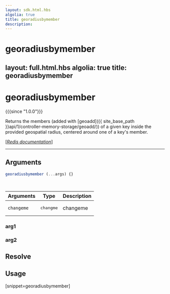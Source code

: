 ```yaml
---
layout: sdk.html.hbs
algolia: true
title: georadiusbymember
description:
---
```


# georadiusbymember
layout: full.html.hbs
algolia: true
title: georadiusbymember
---

# georadiusbymember

{{{since "1.0.0"}}}

Returns the members (added with [geoadd]({{ site_base_path }}api/1/controller-memory-storage/geoadd/)) of a given key inside the provided geospatial radius, centered around one of a key's member.

[[_Redis documentation_]](https://redis.io/commands/georadiusbymember)

---

## Arguments

```js
georadiusbymember (...args) {}

```

<br/>

| Arguments    | Type    | Description |
|--------------|---------|-------------|
| ``changeme`` | <pre>changme</pre> | changeme    |

### arg1

### arg2

## Resolve

## Usage

[snippet=georadiusbymember]
